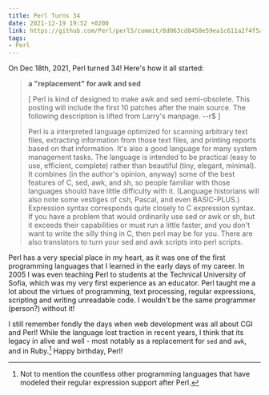 ```yaml
---
title: Perl Turns 34
date: 2021-12-19 19:52 +0200
link: https://github.com/Perl/perl5/commit/8d063cd8450e59ea1c611a2f4f5a21059a2804f1
tags:
- Perl
---
```


On Dec 18th, 2021, Perl turned 34! Here's how it all started:

> **a "replacement" for awk and sed**
>
> [  Perl is kind of designed to make awk and sed semi-obsolete.  This posting
> will include the first 10 patches after the main source.  The following
> description is lifted from Larry's manpage. --r$  ]
>
> Perl is a interpreted language optimized for scanning arbitrary text
> files, extracting information from those text files, and printing
> reports based on that information.  It's also a good language for many
> system management tasks.  The language is intended to be practical
> (easy to use, efficient, complete) rather than beautiful (tiny,
> elegant, minimal).  It combines (in the author's opinion, anyway) some
> of the best features of C, sed, awk, and sh, so people familiar with
> those languages should have little difficulty with it.  (Language
> historians will also note some vestiges of csh, Pascal, and even
> BASIC-PLUS.) Expression syntax corresponds quite closely to C
> expression syntax.  If you have a problem that would ordinarily use sed
> or awk or sh, but it exceeds their capabilities or must run a little
> faster, and you don't want to write the silly thing in C, then perl may
> be for you.  There are also translators to turn your sed and awk
> scripts into perl scripts.

Perl has a very special place in my heart, as it was one of the first programming languages that I learned in the early days of my career. In 2005 I was even teaching Perl to students at the Technical University of Sofia, which was my very first experience as an educator. Perl taught me a lot about the virtues of programming, text processing, regular expressions, scripting and writing unreadable code. I wouldn't be the same programmer (person?) without it!

I still remember fondly the days when web development was all about CGI and Perl!
While the language lost traction in recent years, I think that its legacy in alive and well - most notably as a replacement for `sed` and `awk`, and in Ruby.[^1] Happy birthday, Perl!

[^1]: Not to mention the countless other programming languages that have modeled their regular expression support after Perl.
